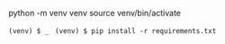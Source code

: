 python -m venv venv
source venv/bin/activate

`(venv) $ _ `
`(venv) $ pip install -r requirements.txt`
